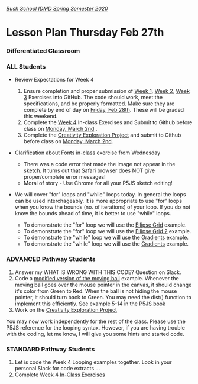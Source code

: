 [_Bush School IDMD Spring Semester 2020_](https://chandrunarayan.github.io/idmd/)

# Lesson Plan Thursday Feb 27th
### Differentiated Classroom

### ALL Students
* Review Expectations for Week 4
  1. Ensure completion and proper submission of [Week 1](../week1), [Week 2](../week2), [Week 3](../week3) Exercises into GitHub.  The code should work, meet the specifications, and be properly formatted.  Make sure they are complete by end of day on <u>Friday, Feb 28th</u>. These will be graded this weekend.
  1. Complete the [Week 4](../week4) In-class Exercises and Submit to Github before class on <u>Monday, March 2nd</u>..
  1. Complete the [Creativity Exploration Project](../week4/homework/creativity-exploration.md) and submit to Github before class on <u>Monday, March 2nd</u>.

* Clarification about Fonts in-class exercise from Wednesday
  * There was a code error that made the image not appear in the sketch. It turns out that Safari browser does NOT give proper/complete error messages!
  * Moral of story - Use Chrome for all your P5JS sketch editing!
* We will cover "for" loops and "while" loops today. In general the loops can be used interchageably.  It is more appropriate to use "for" loops when you know the bounds (no. of iterations) of your loop.  If you do not know the bounds ahead of time, it is better to use "while" loops.

  * To demonstrate the "for" loop we will use the [Ellipse Grid](../week4/code/ellipseGrid) example.
  * To demonstrate the "for" loop we will use the [Ellipse Grid 2](../week4/code/ellipseGrid2) example.  
  * To demonstrate the "while" loop we will use the [Gradients](../week4/code/gradients) example. 
  * To demonstrate the "while" loop we will use the [Gradients](../week4/code/gradients2) example.   

### ADVANCED Pathway Students
1. Answer my WHAT IS WRONG WITH THIS CODE? Question on Slack.
1. Code a [modified version of the moving ball](../week4/code/modifiedMovingBall) example. Whenever the moving ball goes over the mouse pointer in the canvas, it should change it's color from Green to Red. When the ball is not hiding the mouse pointer, it should turn back to Green. You may need the dist() function to implement this efficiently. See example 5-14 in the [P5JS book]((https://drive.google.com/drive/u/2/folders/15GK0VESxqTvYGst9EtvILshb0MGlO4c5))
3. Work on the [Creativity Exploration Project](../week4/homework/creativity-exploration.md)

You may now work independently for the rest of the class. Please use the P5JS reference for the looping syntax. However, if you are having trouble with the coding, let me know, I will give you some hints and started code.

### STANDARD Pathway Students
1. Let is code the Week 4 Looping examples together.  Look in your personal Slack for code extracts ...
2. Complete [Week 4 In-Class Exercises](../week4)